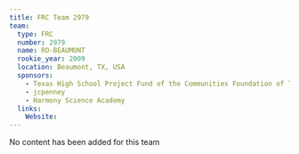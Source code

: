 ```yaml
---
title: FRC Team 2979
team:
  type: FRC
  number: 2979
  name: RO-BEAUMONT
  rookie_year: 2009
  location: Beaumont, TX, USA
  sponsors:
    - Texas High School Project Fund of the Communities Foundation of Texas
    - jcpenney
    - Harmony Science Academy
  links:
    Website: 
---
```

No content has been added for this team